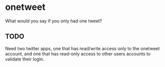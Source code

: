 onetweet
========

What would you say if you only had one tweet?

## TODO
Need two twitter apps, one that has read/write access only to the onetweet
account, and one that has read-only access to other users accounts to validate
their login.

